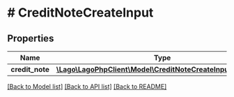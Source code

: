 # # CreditNoteCreateInput

## Properties

Name | Type | Description | Notes
------------ | ------------- | ------------- | -------------
**credit_note** | [**\Lago\LagoPhpClient\Model\CreditNoteCreateInputCreditNote**](CreditNoteCreateInputCreditNote.md) |  |

[[Back to Model list]](../../README.md#models) [[Back to API list]](../../README.md#endpoints) [[Back to README]](../../README.md)
